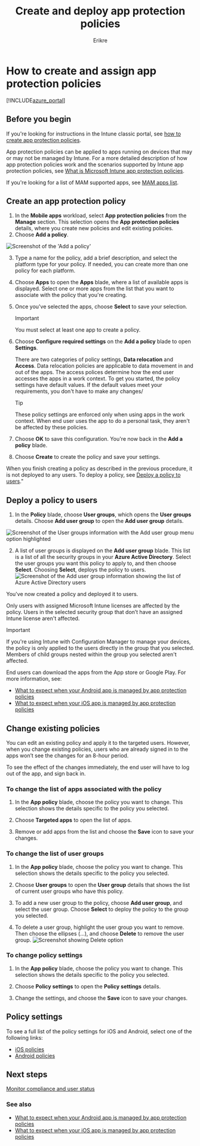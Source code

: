 ﻿---
# required metadata

title: Create and deploy app protection policies 
titleSuffix: "Azure portal"
description: "Learn how Intune app protection policies help protect company data."
keywords:
author: Erikre
ms.author: erikre
manager: dougeby
ms.date: 02/20/2018
ms.topic: article
ms.prod:
ms.service: microsoft-intune
ms.technology:
ms.assetid: f31b2964-e932-4cee-95c4-8d5506966c85

# optional metadata

#ROBOTS:
#audience:
#ms.devlang:
ms.reviewer: joglocke
ms.suite: ems
#ms.tgt_pltfrm:
ms.custom: intune-azure
---

# How to create and assign app protection policies

[!INCLUDE[azure_portal](./includes/azure_portal.md)]

## Before you begin

If you're looking for instructions in the Intune classic portal, see [how to create app protection policies](https://docs.microsoft.com/intune-classic/deploy-use/create-and-deploy-mobile-app-management-policies-with-microsoft-intune).

App protection policies can be applied to apps running on devices that may or may not be managed by Intune. For a more detailed description of how app protection policies work and the scenarios supported by Intune app protection policies, see [What is Microsoft Intune app protection policies](app-protection-policy.md).

If you're looking for a list of MAM supported apps, see [MAM apps list](https://www.microsoft.com/cloud-platform/microsoft-intune-apps).

##  Create an app protection policy
1.  In the **Mobile apps** workload, select **App protection policies** from the **Manage** section. This selection opens the **App protection policies** details, where you create new policies and edit existing policies. 
2. Choose **Add a policy**. 

  ![Screenshot of the 'Add a policy'](./media/app-protection-add-policy.png)

3.  Type a name for the policy, add a brief description, and select the platform type for your policy. If needed, you can create more than one policy for each platform.

4.  Choose **Apps** to open the **Apps** blade, where a list of available apps is displayed. Select one or more apps from the list that you want to associate with the policy that you're creating. 
5. Once you've selected the apps, choose **Select** to save your selection.

    > [!IMPORTANT]
    > You must select at least one app to create a policy.

6.  Choose **Configure required settings** on the **Add a policy** blade to open **Settings**.

    There are two categories of policy settings, **Data relocation** and **Access**.  Data relocation policies are applicable to data movement in and out of the apps. The access polices determine how the end user accesses the apps in a work context.
    To get you started, the policy settings have default values. If the default values meet your requirements, you don't have to make any changes/

    > [!TIP]
    > These policy settings are enforced only when using apps in the work context. When end user uses the app to do a personal task, they aren't be affected by these policies.

7. Choose **OK** to save this configuration. You're now back in the **Add a policy** blade. 
8. Choose **Create** to create the policy and save your settings.

When you finish creating a policy as described in the previous procedure, it is not deployed to any users. To deploy a policy, see [Deploy a policy to users](app-protection-policies.md#deploy-a-policy-to-users)."

## Deploy a policy to users

1.  In the **Policy** blade, choose  **User groups**, which opens the **User groups** details. Choose **Add user group** to open the **Add user group** details.

  ![Screenshot of the User groups information with the Add user group menu option highlighted](./media/app-protection-policy-add-users.png)

2.  A list of user groups is displayed on the **Add user group** blade. This list is a list of all the security groups in your **Azure Active Directory**. Select the user groups you want this policy to apply to, and then choose **Select**. Choosing **Select**, deploys the policy to users.
  ![Screenshot of the Add user group information showing the list of Azure Active Directory users](./media/azure-ad-user-group-list.png)

You've now created a policy and deployed it to users.

Only users with assigned Microsoft Intune licenses are affected by the policy. Users in the selected security group that don’t have an assigned Intune license aren't affected.

>[!IMPORTANT]
> If you're using Intune with Configuration Manager to manage your devices, the policy is only applied to the users directly in the group that you selected. Members of child groups nested within the group you selected aren't affected.

End users can download the apps from the App store or Google Play. For more information, see:
* [What to expect when your Android app is managed by app protection policies](app-protection-enabled-apps-android.md)
* [What to expect when your iOS app is managed by app protection policies](app-protection-enabled-apps-ios.md)

##  Change existing policies
You can edit an existing policy and apply it to the targeted users. However, when you change existing policies, users who are already signed in to the apps won’t see the changes for an 8-hour period.

To see the effect of the changes immediately, the end user will have to log out of the app, and sign back in.

### To change the list of apps associated with the policy

1.  In  the **App policy** blade, choose the policy you want to change. This selection shows the details specific to the policy you selected.

2.  Choose **Targeted apps** to open the list of apps.

3.  Remove or add apps from the list and choose the **Save** icon to save your changes.

### To change the list of user groups

1.  In  the **App policy** blade, choose the policy you want to change. This selection shows the details specific to the policy you selected.

2.  Choose **User groups** to open the **User group** details that shows the list of current user groups who have this policy.

3.  To add a new user group to the policy, choose **Add user group**, and select the user group. Choose **Select** to deploy the policy to the group you selected.

4.  To delete a user group, highlight the user group you want to remove. Then choose the ellipses (…), and choose **Delete** to remove the user group.
  ![Screenshot showing Delete option ](./media/app-protection-policy-delete-user.png)

### To change policy settings

1.  In the **App policy** blade, choose the policy you want to change. This selection shows the details specific to the policy you selected.


2.  Choose **Policy settings** to open the **Policy settings** details.

3.  Change the settings, and choose the **Save** icon to save your changes.

## Policy settings
To see a full list of the policy settings for iOS and Android, select one of the following links:

- [iOS policies](app-protection-policy-settings-ios.md)
- [Android policies](app-protection-policy-settings-android.md)

## Next steps
[Monitor compliance and user status](app-protection-policies-monitor.md)

### See also
* [What to expect when your Android app is managed by app protection policies](app-protection-enabled-apps-android.md)
* [What to expect when your iOS app is managed by app protection policies](app-protection-enabled-apps-ios.md)
